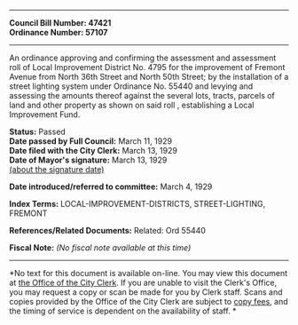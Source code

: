 * * * * *  
  
**Council Bill Number: [](#h0)[](#h2)47421**   
**Ordinance Number: 57107**  
  
* * * * *  
  
An ordinance approving and confirming the assessment and assessment roll of Local Improvement District No. 4795 for the improvement of Fremont Avenue from North 36th Street and North 50th Street; by the installation of a street lighting system under Ordinance No. 55440 and levying and assessing the amounts thereof against the several lots, tracts, parcels of land and other property as shown on said roll , establishing a Local Improvement Fund.  
  
**Status:** Passed   
**Date passed by Full Council:** March 11, 1929   
**Date filed with the City Clerk:** March 13, 1929   
**Date of Mayor's signature:** March 13, 1929   
[(about the signature date)](/~public/approvaldate.htm)   
  
  
**Date introduced/referred to committee:** March 4, 1929   
  
**Index Terms:** LOCAL-IMPROVEMENT-DISTRICTS, STREET-LIGHTING, FREMONT  
  
**References/Related Documents:** Related: Ord 55440  
  
**Fiscal Note:** *(No fiscal note available at this time)*  
  
* * * * *  
  
*No text for this document is available on-line. You may view this document at [the Office of the City Clerk](http://www.seattle.gov/leg/clerk/contactUs.htm). If you are unable to visit the Clerk's Office, you may request a copy or scan be made for you by Clerk staff. Scans and copies provided by the Office of the City Clerk are subject to [copy fees](http://clerk.seattle.gov/~public/clerkfees.htm), and the timing of service is dependent on the availability of staff. *  
  
  
